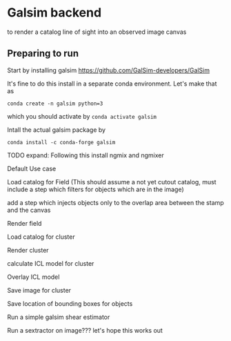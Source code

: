 Galsim backend
==============
to render a catalog line of sight into an observed image canvas


Preparing to run
-----------------

Start by installing galsim https://github.com/GalSim-developers/GalSim

It's fine to do this install in a separate conda environment.
Let's make that as 

    conda create -n galsim python=3

which you should activate by `conda activate galsim`

Intall the actual galsim package by

    conda install -c conda-forge galsim



TODO expand:
Following this install ngmix and ngmixer

Default Use case

Load catalog for Field (This should assume a not yet cutout catalog, must include a step which filters for objects which are in the image)

add a step which injects objects only to the overlap area between the stamp and the canvas

Render field

Load catalog for cluster

Render cluster

calculate ICL model for cluster

Overlay ICL model

Save image for cluster

Save location of bounding boxes for objects

Run a simple galsim shear estimator

Run a sextractor on image??? let's hope this works out





